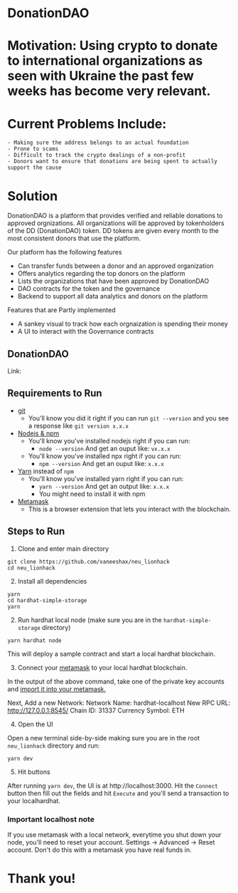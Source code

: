 # DonationDAO

# Motivation: Using crypto to donate to international organizations as seen with Ukraine the past few weeks has become very relevant. 

# Current Problems Include:
    - Making sure the address belongs to an actual foundation
    - Prone to scams
    - Difficult to track the crypto dealings of a non-profit 
    - Donors want to ensure that donations are being spent to actually support the cause
    
    
# Solution

DonationDAO is a platform that provides verified and reliable donations to approved orgnizations. All organizations will be approved by tokenholders of the DD (DonationDAO) token. DD tokens are given every month to the most consistent donors that use the platform.

Our platform has the following features
- Can transfer funds between a donor and an approved organization
- Offers analytics regarding the top donors on the platform
- Lists the organizations that have been approved by DonationDAO
- DAO contracts for the token and the governance
- Backend to support all data analytics and donors on the platform

Features that are Partly implemented
- A sankey visual to track how each orgnaization is spending their money
- A UI to interact with the Governance contracts


## DonationDAO

Link: 

    

## Requirements to Run

-   [git](https://git-scm.com/book/en/v2/Getting-Started-Installing-Git)
    -   You'll know you did it right if you can run `git --version` and you see a response like `git version x.x.x`
-   [Nodejs & npm](https://nodejs.org/en/)
    -   You'll know you've installed nodejs right if you can run:
        -   `node --version` And get an ouput like: `vx.x.x`
    -   You'll know you've installed npx right if you can run:
        -   `npm --version` And get an ouput like: `x.x.x`
-   [Yarn](https://classic.yarnpkg.com/lang/en/docs/install/) instead of `npm`
    -   You'll know you've installed yarn right if you can run:
        -   `yarn --version` And get an output like: `x.x.x`
        -   You might need to install it with npm
-   [Metamask](https://metamask.io/)
    -   This is a browser extension that lets you interact with the blockchain.

## Steps to Run

1. Clone and enter main directory

```
git clone https://github.com/xaneeshax/neu_lionhack
cd neu_lionhack
```

2. Install all dependencies

```
yarn
cd hardhat-simple-storage
yarn
```

2. Run hardhat local node (make sure you are in the `hardhat-simple-storage` directory)

```
yarn hardhat node
```

This will deploy a sample contract and start a local hardhat blockchain.

3. Connect your [metamask](https://metamask.io/) to your local hardhat blockchain.

In the output of the above command, take one of the private key accounts and [import it into your metamask.](https://metamask.zendesk.com/hc/en-us/articles/360015489331-How-to-import-an-Account)

Next, Add a new Network:
Network Name: hardhat-localhost
New RPC URL: http://127.0.0.1:8545/
Chain ID: 31337
Currency Symbol: ETH

4. Open the UI

Open a new terminal side-by-side making sure you are in the root `neu_lionhack` directory and run:

```
yarn dev
```

5. Hit buttons

After running `yarn dev`, the UI is at http://localhost:3000. Hit the `Connect` button then fill out the fields and hit `Execute` and you'll send a transaction to your localhardhat.

### Important localhost note

If you use metamask with a local network, everytime you shut down your node, you'll need to reset your account. Settings -> Advanced -> Reset account. Don't do this with a metamask you have real funds in.

# Thank you!

